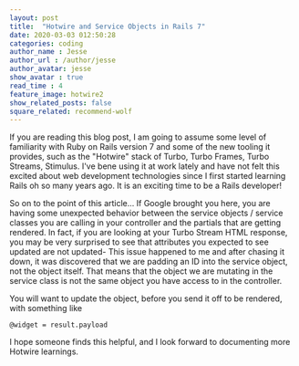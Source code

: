 ```yaml
---
layout: post
title:  "Hotwire and Service Objects in Rails 7"
date: 2020-03-03 012:50:28
categories: coding
author_name : Jesse
author_url : /author/jesse
author_avatar: jesse
show_avatar : true
read_time : 4
feature_image: hotwire2
show_related_posts: false
square_related: recommend-wolf
---
```


If you are reading this blog post, I am going to assume some level of familiarity with Ruby on Rails version 7 and some of the new tooling it provides, such as the "Hotwire" stack of Turbo, Turbo Frames, Turbo Streams, Stimulus. I've bene using it at work lately and have not felt this excited about web development technologies since I first started learning Rails oh so many years
ago. It is an exciting time to be a Rails developer!

So on to the point of this article... If Google brought you here, you are having some unexpected behavior between the service objects / service classes you are calling in your controller and the partials that are getting rendered. In fact, if you are looking at your Turbo Stream HTML response, you may be very surprised to see that attributes you expected to see updated are not updated- This issue happened to me and after chasing it down, it was discovered that we are padding an ID into the service object, not the object itself. That means that the object we are mutating in the service class is not the same object you have access to in the controller.

You will want to update the object, before you send it off to be rendered, with something like

    @widget = result.payload

I hope someone finds this helpful, and I look forward to documenting more Hotwire learnings.



